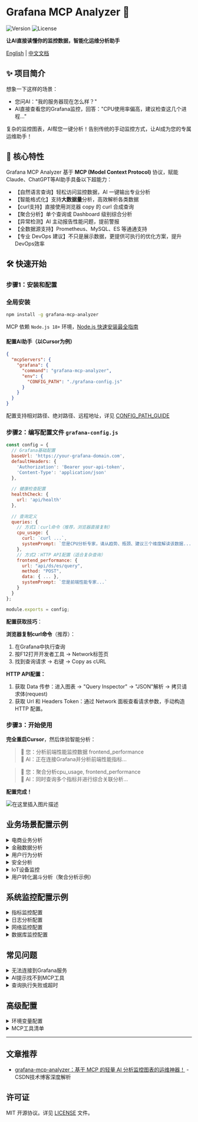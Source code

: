 # Grafana MCP Analyzer 🤖

![Version](https://img.shields.io/npm/v/grafana-mcp-analyzer) ![License](https://img.shields.io/npm/l/grafana-mcp-analyzer) 

**让AI直接读懂你的监控数据，智能化运维分析助手**

[English](https://github.com/SailingCoder/grafana-mcp-analyzer/blob/main/README_EN.md) | [中文文档](https://github.com/SailingCoder/grafana-mcp-analyzer/blob/main/README.md)

## ✨ 项目简介

想象一下这样的场景：

*   您问AI："我的服务器现在怎么样？"
*   AI直接查看您的Grafana监控，回答："CPU使用率偏高，建议检查这几个进程..."

复杂的监控图表，AI帮您一键分析！告别传统的手动监控方式，让AI成为您的专属运维助手！


## 🚀 核心特性

Grafana MCP Analyzer 基于 **MCP (Model Context Protocol)** 协议，赋能Claude、ChatGPT等AI助手具备以下超能力：

-   【自然语言查询】轻松访问监控数据，AI 一键输出专业分析
-   【智能格式化】支持**大数据量**分析，高效解析各类数据
-   【curl支持】直接使用浏览器 copy 的 curl 合成查询
-   【聚合分析】单个查询或 Dashboard 级别综合分析
-   【异常检测】AI 主动报告性能问题，提前警报
-   【全数据源支持】Prometheus、MySQL、ES 等通通支持
-   【专业 DevOps 建议】不只是展示数据，更提供可执行的优化方案，提升DevOps效率


## 🛠️ 快速开始

### 步骤1：安装和配置

### 全局安装

```bash
npm install -g grafana-mcp-analyzer
```

MCP 依赖 `Node.js 18+` 环境，[Node.js 快速安装最全指南](https://blog.csdn.net/qq_37834631/article/details/148457021?spm=1001.2014.3001.5501)

#### 配置AI助手（以Cursor为例）

```json
{
  "mcpServers": {
    "grafana": {
      "command": "grafana-mcp-analyzer",
      "env": {
        "CONFIG_PATH": "./grafana-config.js"
      }
    }
  }
}
```

配置支持相对路径、绝对路径、远程地址，详见 [CONFIG_PATH_GUIDE](https://github.com/SailingCoder/grafana-mcp-analyzer/blob/main/docs/CONFIG_PATH_GUIDE.md)

### 步骤2：编写配置文件 `grafana-config.js`

```javascript
const config = {
  // Grafana基础配置
  baseUrl: 'https://your-grafana-domain.com',
  defaultHeaders: {
    'Authorization': 'Bearer your-api-token',
    'Content-Type': 'application/json'
  },
  
  // 健康检查配置
  healthCheck: { 
    url: 'api/health'
  },
  
  // 查询定义
  queries: {
    // 方式1：curl命令（推荐，浏览器直接复制）
    cpu_usage: {
      curl: `curl ...`,
      systemPrompt: `您是CPU分析专家，请从趋势、瓶颈、建议三个维度解读该数据...`
    },
    // 方式2：HTTP API配置（适合复杂查询）
    frontend_performance: {
      url: "api/ds/es/query",
      method: "POST",
      data: { ... },
      systemPrompt: `您是前端性能专家...`
    }
  }
};

module.exports = config;
```

**配置获取技巧**：

**浏览器复制curl命令**（推荐）：

1.  在Grafana中执行查询
2.  按F12打开开发者工具 → Network标签页
3.  找到查询请求 → 右键 → Copy as cURL

**HTTP API配置：**

1.  获取 Data 传参：进入图表 → "Query Inspector" → "JSON"解析 → 拷贝请求体(request)
2.  获取 Url 和 Headers Token：通过 Network 面板查看请求参数，手动构造 HTTP 配置。

### 步骤3：开始使用

**完全重启Cursor**，然后体验智能分析：

> 👤 您：分析前端性能监控数据 frontend\_performance\
> 🤖 AI：正在连接Grafana并分析前端性能指标...

> 👤 您：聚合分析cpu_usage, frontend_performance\
> 🤖 AI：同时查询多个指标并进行综合关联分析...

**配置完成！**

![在这里插入图片描述](https://i-blog.csdnimg.cn/direct/922ac00595694c5796556586b224d63f.png#pic_center)


## 业务场景配置示例

<details>
<summary>电商业务分析</summary>

```javascript
// 电商转化率分析
ecommerce_conversion: {
  curl: `curl 'api/ds/query' \\
    -X POST \\
    -H 'Content-Type: application/json' \\
    -d '{"queries":[{"refId":"A","expr":"rate(orders_total[5m]) / rate(page_views_total[5m]) * 100","range":{"from":"now-24h","to":"now"}}]}'`,
  systemPrompt: '您是电商业务分析专家，专注于转化率优化和用户购买行为分析。请分析销售转化率数据，重点关注：1. 转化率趋势变化和关键拐点 2. 高峰和低谷时段识别 3. 用户购买行为模式 4. 影响转化的关键因素 5. 转化率优化建议和A/B测试方案 6. 预期收益评估。请提供具体的业务改进建议。'
}
```

</details>

<details>
<summary>金融数据分析</summary>

```javascript
// 交易量分析
finance_transactions: {
  curl: `curl 'api/ds/query' \\
    -X POST \\
    -H 'Content-Type: application/json' \\
    -d '{"queries":[{"refId":"A","expr":"sum(rate(transaction_amount_total[5m]))","range":{"from":"now-7d","to":"now"}}]}'`,
  systemPrompt: '您是金融数据分析专家，专长于交易风险控制和业务增长分析。请分析交易量数据，重点关注：1. 交易量趋势和周期性模式 2. 异常交易模式识别 3. 风险信号检测 4. 业务增长机会 5. 风控策略优化建议 6. 合规性评估。请提供风险控制和业务增长的平衡建议。'
},

// 收入分析
revenue_analysis: {
  curl: `curl 'api/ds/query' \\
    -X POST \\
    -H 'Content-Type: application/json' \\
    -d '{"queries":[{"refId":"A","expr":"sum(increase(revenue_total[1d]))","range":{"from":"now-90d","to":"now"}}]}'`,
  systemPrompt: '您是财务数据分析专家，专注于收入增长和盈利能力分析。请分析收入数据，重点关注：1. 收入趋势和增长模式分析 2. 收入来源结构和贡献度 3. 季节性和周期性因素影响 4. 收入预测和目标达成分析 5. 盈利能力和成本效益评估 6. 收入增长策略建议。'
}
```

</details>

<details>
<summary>用户行为分析</summary>

```javascript
// 用户活跃度分析
user_activity: {
  curl: `curl 'api/ds/query' \\
    -X POST \\
    -H 'Content-Type: application/json' \\
    -d '{"queries":[{"refId":"A","expr":"count(increase(user_sessions_total[1h]))","range":{"from":"now-30d","to":"now"}}]}'`,
  systemPrompt: '您是用户行为分析专家，专注于用户留存和参与度优化。请分析用户活跃度数据，重点关注：1. 用户活跃度趋势和留存率 2. 用户行为模式和偏好 3. 用户生命周期分析 4. 流失风险用户识别 5. 用户参与度提升策略 6. 个性化推荐建议。'
},

// 内容消费分析
content_engagement: {
  curl: `curl 'api/ds/query' \\
    -X POST \\
    -H 'Content-Type: application/json' \\
    -d '{"queries":[{"refId":"A","expr":"rate(content_views_total[5m])","range":{"from":"now-7d","to":"now"}}]}'`,
  systemPrompt: '您是内容运营分析专家，专注于内容策略和用户参与度优化。请分析内容消费数据，重点关注：1. 内容消费趋势和热点识别 2. 用户内容偏好分析 3. 内容质量评估 4. 内容推荐优化 5. 创作者生态健康度 6. 内容策略建议。'
}
```

</details>

<details>
<summary>安全分析</summary>

```javascript
// 安全日志分析
security_logs: {
  url: "api/ds/es/query",
  method: "POST",
  data: {
    "queries": [
      {
        "refId": "A",
        "query": "tags:security AND level:WARN",
        "timeField": "@timestamp",
        "size": 200
      }
    ]
  },
  systemPrompt: '您是网络安全分析专家，专注于安全威胁检测和风险评估。请分析安全日志数据，重点关注：1. 异常访问模式和潜在威胁识别 2. 安全事件趋势和攻击模式 3. 风险等级评估和紧急响应建议 4. 安全策略优化建议 5. 合规性检查和审计建议 6. 安全监控和告警策略。'
}
```

</details>

<details>
<summary>IoT设备监控</summary>

```javascript
// IoT设备监控
iot_devices: {
  curl: `curl 'api/ds/query' \\
    -X POST \\
    -H 'Content-Type: application/json' \\
    -d '{"queries":[{"refId":"A","expr":"avg(temperature_celsius)","range":{"from":"now-24h","to":"now"}}]}'`,
  systemPrompt: '您是IoT数据分析专家，专注于设备监控和智能运维。请分析IoT设备数据，重点关注：1. 设备健康状态和性能趋势 2. 异常设备和故障预警 3. 设备使用模式和优化机会 4. 能耗分析和节能建议 5. 设备生命周期管理 6. 预测性维护策略。'
},

// 传感器数据分析
sensor_data: {
  curl: `curl 'api/ds/query' \\
    -X POST \\
    -H 'Content-Type: application/json' \\
    -d '{"queries":[{"refId":"A","expr":"rate(sensor_readings_total[10m])","range":{"from":"now-12h","to":"now"}}]}'`,
  systemPrompt: '您是传感器数据分析专家，专注于环境监控和数据质量分析。请分析传感器数据，重点关注：1. 数据质量和传感器可靠性评估 2. 环境参数变化趋势和异常检测 3. 传感器校准和维护建议 4. 数据采集优化策略 5. 预警阈值设置建议 6. 传感器网络优化方案。'
}
```

</details>

<details>
<summary>用户转化漏斗分析（聚合分析示例）</summary>

```javascript
// 用户转化漏斗 - 页面浏览
user_funnel_views: {
  curl: `curl 'api/ds/query' \\
    -X POST \\
    -H 'Content-Type: application/json' \\
    -d '{"queries":[{"refId":"A","expr":"rate(page_views_total[5m])","range":{"from":"now-24h","to":"now"}}]}'`,
  systemPrompt: '您是转化漏斗分析专家。请分析页面浏览量数据，重点关注访问流量趋势、用户获取效果、流量来源分析。'
},

// 用户转化漏斗 - 用户注册
user_funnel_signups: {
  curl: `curl 'api/ds/query' \\
    -X POST \\
    -H 'Content-Type: application/json' \\
    -d '{"queries":[{"refId":"A","expr":"rate(user_signups_total[5m])","range":{"from":"now-24h","to":"now"}}]}'`,
  systemPrompt: '您是用户注册分析专家。请分析用户注册数据，重点关注注册转化率、注册流程优化、用户获取成本分析。'
},

// 用户转化漏斗 - 购买转化
user_funnel_purchases: {
  curl: `curl 'api/ds/query' \\
    -X POST \\
    -H 'Content-Type: application/json' \\
    -d '{"queries":[{"refId":"A","expr":"rate(purchases_total[5m])","range":{"from":"now-24h","to":"now"}}]}'`,
  systemPrompt: '您是购买转化分析专家。请分析购买数据，重点关注购买转化率、客单价分析、购买行为模式。'
}

// 使用方式：
// 👤 您：使用aggregate_analyze综合分析用户转化漏斗：user_funnel_views, user_funnel_signups, user_funnel_purchases
// 🤖 AI：将同时分析三个环节的数据，提供完整的漏斗分析和优化建议
```

</details>

## 系统监控配置示例

<details>
<summary>指标监控配置</summary>

```javascript
// 指标查询
prometheus_metrics: {
  curl: `curl 'api/ds/query' \\
    -X POST \\
    -H 'Content-Type: application/json' \\
    -d '{"queries":[{
      "refId":"A",
      "expr":"node_memory_MemAvailable_bytes / node_memory_MemTotal_bytes * 100",
      "range":{"from":"now-2h","to":"now"}
    }]}'`,
  systemPrompt: `内存使用率专家分析：重点关注内存泄漏风险、使用趋势、异常波动和优化建议。`
}
```

</details>

<details>
<summary>日志分析配置</summary>

```javascript
// Elasticsearch日志查询
error_logs: {
  url: "api/ds/es/query", 
  method: "POST",
  data: {
    es: {
      index: "app-logs-*",
      query: {
        "query": {
          "bool": {
            "must": [
              {"term": {"level": "ERROR"}},
              {"range": {"@timestamp": {"gte": "now-1h"}}}
            ]
          }
        }
      }
    }
  },
  systemPrompt: `日志分析专家：识别错误模式、频率分析、影响评估和问题定位建议。`
}
```

</details>

<details>
<summary>网络监控配置</summary>

```javascript
// 网络延迟监控
network_latency: {
  curl: `curl 'api/ds/query' \\
    -X POST \\
    -d '{"queries":[{
      "refId":"A", 
      "expr":"histogram_quantile(0.95, rate(http_request_duration_seconds_bucket[5m]))",
      "range":{"from":"now-30m","to":"now"}
    }]}'`,
  systemPrompt: `网络性能专家：分析P95延迟、识别慢请求、网络瓶颈定位和优化策略。`
}
```

</details>

<details>
<summary>数据库监控配置</summary>

```javascript
// MySQL性能监控
mysql_performance: {
  url: "api/ds/mysql/query",
  method: "POST", 
  data: {
    sql: "SELECT * FROM performance_schema.events_statements_summary_by_digest ORDER BY avg_timer_wait DESC LIMIT 10"
  },
  systemPrompt: `数据库性能专家：慢查询分析、索引优化建议、查询性能趋势评估。`
}
```

</details>


## 常见问题

<details>
<summary>无法连接到Grafana服务</summary>

*   检查Grafana地址格式：必须包含`https://`或`http://`
*   验证API密钥有效性：确保未过期且有足够权限
*   测试网络连通性和防火墙设置

</details>

<details>
<summary>AI提示找不到MCP工具</summary>

*   完全退出Cursor并重新启动
*   检查配置文件路径是否正确
*   确保Node.js版本 ≥ 18

</details>

<details>
<summary>查询执行失败或超时</summary>

*   增加timeout设置
*   检查数据源连接状态
*   数据量过大时，缩小时间范围

</details>

## 高级配置

<details>
<summary>环境变量配置</summary>

```bash
export GRAFANA_URL="https://your-grafana.com"
export GRAFANA_TOKEN="your-api-token"
```

</details>

<details>
<summary>MCP工具清单</summary>

| 工具 | 功能 | 使用场景 |
|------|------|----------|
| `analyze_query` | 查询+AI分析 | 需要专业建议 |
| `query_data` | 原始数据查询 | 仅需要数据 |
| `aggregate_analyze` | 聚合分析 | 多查询统一分析 |
| `batch_analyze` | 批量分析 ⚠️ 不推荐 | 输出格式有问题 |
| `list_queries` | 查询列表 | 查看配置 |
| `check_health` | 健康检查 | 状态监控 |
| `manage_sessions` | 会话管理 | 管理分析会话 |
| `list_data` | 数据列表 | 查看存储数据 |
| `server_status` | 服务器状态 | 服务器信息 |

工具使用方式

```javascript
// AI助手会自动选择合适的工具
👤 "分析CPU使用情况" → 🤖 调用 analyze_query
👤 "获取内存数据" → 🤖 调用 query_data  
👤 "检查服务状态" → 🤖 调用 check_health
👤 "有哪些监控查询" → 🤖 调用 list_queries
👤 "聚合分析系统指标" → 🤖 调用 aggregate_analyze
👤 "批量分析多个指标" → 🤖 推荐调用 aggregate_analyze 替代
```
</details>

---

## 文章推荐

- [grafana-mcp-analyzer：基于 MCP 的轻量 AI 分析监控图表的运维神器！](https://blog.csdn.net/qq_37834631/article/details/148473620?spm=1001.2014.3001.5501) - CSDN技术博客深度解析

## 许可证

MIT 开源协议。详见 [LICENSE](LICENSE) 文件。